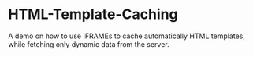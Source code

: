 # HTML-Template-Caching
A demo on how to use IFRAMEs to cache automatically HTML templates, while fetching only dynamic data from the server.
